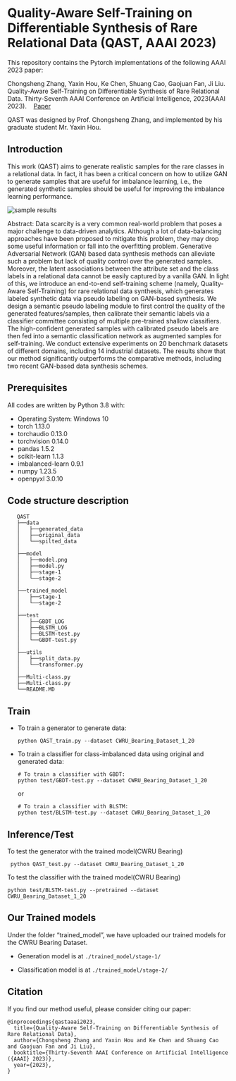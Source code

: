 # Quality-Aware Self-Training on Differentiable Synthesis of Rare Relational Data (QAST, AAAI 2023)

This repository contains the Pytorch implementations of the following AAAI 2023 paper:

Chongsheng Zhang, Yaxin Hou, Ke Chen, Shuang Cao, Gaojuan Fan, Ji Liu. Quality-Aware Self-Training on Differentiable Synthesis of Rare Relational Data. Thirty-Seventh AAAI Conference on Artificial Intelligence, 2023(AAAI 2023). &nbsp; &nbsp;[Paper]()

QAST was designed by Prof. Chongsheng Zhang, and implemented by his graduate student Mr. Yaxin Hou. 

## Introduction
 
This work (QAST) aims to generate realistic samples for the rare classes in a relational data. In fact, it has been a critical concern on how to utilize GAN to generate samples that are useful for imbalance learning, i.e., the generated synthetic samples should be useful for improving the imbalance learning performance. 

![sample results](model/model.png)

Abstract: Data scarcity is a very common real-world problem that poses a major challenge to data-driven analytics. Although a lot of data-balancing approaches have been proposed to mitigate this problem, they may drop some useful information or fall into the overfitting problem. Generative Adversarial Network (GAN) based data synthesis methods can alleviate such a problem but lack of quality control over the generated samples. Moreover, the latent associations between the attribute set and the class labels in a relational data cannot be easily captured by a vanilla GAN. In light of this, we introduce an end-to-end self-training scheme (namely, Quality-Aware Self-Training) for rare relational data synthesis, which generates labeled synthetic data via pseudo labeling on GAN-based synthesis. We design a semantic pseudo labeling module to first control the quality of the generated features/samples, then calibrate their semantic labels via a classifier committee consisting of multiple pre-trained shallow classifiers. The high-confident generated samples with calibrated pseudo labels are then fed into a semantic classification network as augmented samples for self-training. We conduct extensive experiments on 20 benchmark datasets of different domains, including 14 industrial datasets. The results show that our method significantly outperforms the comparative methods, including two recent GAN-based data synthesis schemes.

## Prerequisites

All codes are written by Python 3.8 with:

* Operating System: Windows 10
* torch              1.13.0
* torchaudio         0.13.0
* torchvision        0.14.0
* pandas             1.5.2
* scikit-learn       1.1.3
* imbalanced-learn   0.9.1
* numpy              1.23.5
* openpyxl           3.0.10

## Code structure description

```
   QAST
   ├──data
   │   ├──generated_data
   │   ├──original_data  
   │   └──spilted_data
   │
   ├──model
   │   ├──model.png
   │   ├──model.py
   │   ├──stage-1
   │   └──stage-2
   │
   ├──trained_model
   │   ├──stage-1
   │   └──stage-2
   │
   ├──test
   │   ├──GBDT_LOG
   │   ├──BLSTM_LOG
   │   ├──BLSTM-test.py
   │   └──GBDT-test.py
   │   
   ├──utils
   │   ├──split_data.py
   │   └──transformer.py 
   │
   ├──Multi-class.py
   ├──Multi-class.py
   └──README.MD
```   
  
## Train

* To train a generator to generate data:

   ```
   python QAST_train.py --dataset CWRU_Bearing_Dataset_1_20
   ```
  
* To train a classifier for class-imbalanced data using original and generated data:

   ```
   # To train a classifier with GBDT:
   python test/GBDT-test.py --dataset CWRU_Bearing_Dataset_1_20
   ```
   or
   ```
   # To train a classifier with BLSTM:
   python test/BLSTM-test.py --dataset CWRU_Bearing_Dataset_1_20
   ```
  
## Inference/Test
 
   To test the generator with the trained model(CWRU Bearing)

  ```
   python QAST_test.py --dataset CWRU_Bearing_Dataset_1_20
   ```

   To test the classifier with the trained model(CWRU Bearing)

   ```
   python test/BLSTM-test.py --pretrained --dataset CWRU_Bearing_Dataset_1_20
   ```

## Our Trained models
Under the folder “trained_model”, we have uploaded our trained models for the CWRU Bearing Dataset. 

*  Generation model is at `./trained_model/stage-1/`


*  Classification model is at `./trained_model/stage-2/`

## Citation

If you find our method useful, please consider citing our paper:

  ```
  @inproceedings{qastaaai2023,
    title={Quality-Aware Self-Training on Differentiable Synthesis of Rare Relational Data},
    author={Chongsheng Zhang and Yaxin Hou and Ke Chen and Shuang Cao and Gaojuan Fan and Ji Liu},
    booktitle={Thirty-Seventh AAAI Conference on Artificial Intelligence ({AAAI} 2023)},
    year={2023},
  }
  ```
